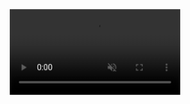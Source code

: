 <!DOCTYPE html>
<html lang="en">
<head>
<meta charset="UTF-8">
<meta name="viewport" content="width=device-width, initial-scale=1.0">
<style>
  body {
    margin: 0;
    padding: 0;
    display: flex;
    align-items: center;
    justify-content: center;
    height: 100vh;
    overflow: hidden;
  }

  video {
    position: absolute;
    top: 0;
    left: 0;
    width: 100%;
    height: 100%;
    object-fit: cover;
    animation: shake 0.5s infinite;
  }

  @keyframes shake {
    0%, 100% {
      transform: translateX(0);
    }
    10%, 30%, 50%, 70%, 90% {
      transform: translateX(-10px);
    }
    20%, 40%, 60%, 80% {
      transform: translateX(10px);
    }
  }
</style>
<title>Video z Animacją Shake</title>
</head>
<body>
  <video autoplay loop muted>
    <source src="yalla.mp4" type="video/mp4">
    Przeglądarka nie obsługuje odtwarzania wideo.
  </video>
</body>
</html>
